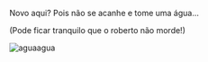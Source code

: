 Novo aqui? Pois não se acanhe e tome uma água...
<p>(Pode ficar tranquilo que o roberto não morde!)</p>


![aguaagua](https://github.com/RuanSousa25/RuanSousa25/assets/103215747/10461d90-0c53-4a79-9cb4-8c0d12a2c7f7)
